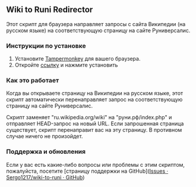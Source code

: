 ## Wiki to Runi Redirector

Этот скрипт для браузера направляет запросы с сайта Википедии (на русском языке) на соответствующую страницу на сайте Руниверсалис.

### Инструкции по установке

1. Установите [Tampermonkey](https://www.tampermonkey.net) для вашего браузера.
2. Откройте [ссылку](https://raw.githubusercontent.com/sergo1217/wiki-to-runi/master/wiki-to-runi.user.js) и нажмите установить

### Как это работает

Когда вы открываете страницу на Википедии на русском языке, этот скрипт автоматически перенаправляет запрос на соответствующую страницу на сайте Руниверсалис.

Скрипт заменяет "ru.wikipedia.org/wiki" на "руни.рф/index.php" и отправляет HEAD-запрос на новый URL. Если запрошенная страница существует, скрипт перенаправит вас на эту страницу. В противном случае ничего не произойдет.

### Поддержка и обновления

Если у вас есть какие-либо вопросы или проблемы с этим скриптом, пожалуйста, посетите [страницу поддержки на GitHub]([Issues · Sergo1217/wiki-to-runi · GitHub](https://github.com/sergo1217/wiki-to-runi/issues)) 


